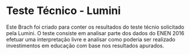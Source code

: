 # Teste Técnico - Lumini
Este Brach foi criado para conter os resultados do teste técnio solicitado pela Lumini.
O teste consiste em analisar parte dos dados do ENEN 2016 efetuar uma interpretação livre e analisar como poderia ser realizado investimentos em educação com base nos resultados apurados.

